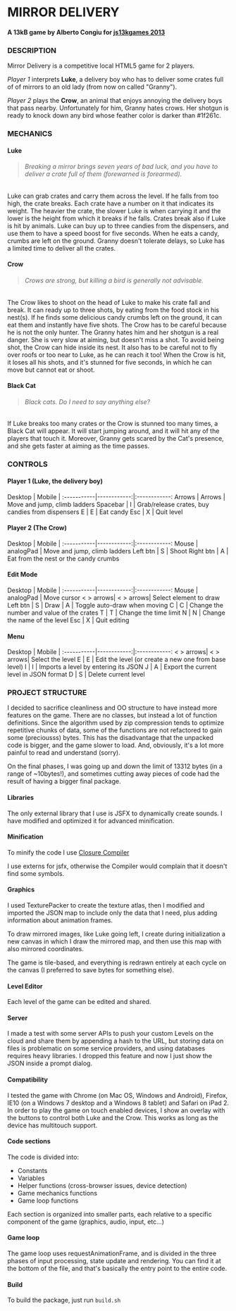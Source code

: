MIRROR DELIVERY
===============
#### A 13kB game by Alberto Congiu for [js13kgames 2013](http://js13kgames.com/)


### DESCRIPTION

Mirror Delivery is a competitive local HTML5 game for 2 players.

*Player 1* interprets **Luke**, a delivery boy who has to deliver some crates full of of mirrors to an old lady (from now on called "Granny").

*Player 2* plays the **Crow**, an animal that enjoys annoying the delivery boys
that pass nearby. Unfortunately for him, Granny hates crows. Her shotgun is
ready to knock down any bird whose feather color is darker than #1f261c.



### MECHANICS

#### Luke

> ###### Breaking a mirror brings seven years of bad luck, and you have to deliver a crate full of them (forewarned is forearmed).
  
Luke can grab crates and carry them across the level. If he falls from too
high, the crate breaks. Each crate have a number on it that indicates its
weight. The heavier the crate, the slower Luke is when carrying it and the
lower is the height from which it breaks if he falls.
Crates break also if Luke is hit by animals.
Luke can buy up to three candies from the dispensers, and use them to have
a speed boost for five seconds. When he eats a candy, crumbs are left on the
ground.
Granny doesn't tolerate delays, so Luke has a limited time to deliver all
the crates.

#### Crow

> ###### Crows are strong, but killing a bird is generally not advisable.

The Crow likes to shoot on the head of Luke to make his crate fall and break.
It can ready up to three shots, by eating from the food stock in his nest(s).
If he finds some delicious candy crumbs left on the ground, it can eat them and
instantly have five shots.
The Crow has to be careful because he is not the only hunter. The Granny hates
him and her shotgun is a real danger. She is very slow at aiming, but doesn't
miss a shot. To avoid being shot, the Crow can hide inside its nest.
It also has to be careful not to fly over roofs or too near to Luke, as he can
reach it too!
When the Crow is hit, it loses all his shots, and it's stunned for five seconds,
in which he can move but cannot eat or shoot.

#### Black Cat

> ###### Black cats. Do I need to say anything else?

If Luke breaks too many crates or the Crow is stunned too many times, a Black
Cat will appear. It will start jumping around, and it will hit any of the
players that touch it.
Moreover, Granny gets scared by the Cat's presence, and she gets faster at
aiming as the time passes.

### CONTROLS

#### Player 1 (Luke, the delivery boy)

  Desktop  |  Mobile   |
:-----------|------------:|:------------:
Arrows  |  Arrows   |  Move and jump, climb ladders
	 Spacebar |     I     |  Grab/release crates, buy candies from dispensers
	     E    |     E     |  Eat candy
	    Esc   |     X     |  Quit level

#### Player 2 (The Crow)

  Desktop  |  Mobile   |
:-----------|------------:|:------------:
	  Mouse   | analogPad |  Move and jump, climb ladders
	 Left btn |     S     |  Shoot
	Right btn |     A     |  Eat from the nest or the candy crumbs

#### Edit Mode

  Desktop  |  Mobile   |
:-----------|------------:|:------------:
	  Mouse   | analogPad |  Move cursor
	< > arrows| < > arrows|  Select element to draw
	 Left btn |     S     |  Draw
	          |     A     |  Toggle auto-draw when moving
	     C    |     C     |  Change the number and value of the crates
	     T    |     T     |  Change the time limit
	     N    |     N     |  Change the name of the level
	    Esc   |     X     |  Quit editing

#### Menu

  Desktop  |  Mobile   |
:-----------|------------:|:------------:
	< > arrows| < > arrows|  Select the level
	     E    |     E     |  Edit the level (or create a new one from base level)
	     I    |     I     |  Imports a level by entering its JSON
	     J    |     A     |  Export the current level in JSON format
	     D    |     S     |  Delete current level



### PROJECT STRUCTURE

I decided to sacrifice cleanliness and OO structure to have instead more features
on the game.
There are no classes, but instead a lot of function definitions.
Since the algorithm used by zip compression tends to optimize repetitive chunks
of data, some of the functions are not refactored to gain some (preciousss) bytes.
This has the disadvantage that the unpacked code is bigger, and the game slower to
load. And, obviously, it's a lot more painful to read and understand (sorry).

On the final phases, I was going up and down the limit of 13312 bytes (in a range
of ~10bytes!), and sometimes cutting away pieces of code had the result of having
a bigger final package.

#### Libraries
The only external library that I use is JSFX to dynamically create sounds.
I have modified and optimized it for advanced minification.

#### Minification
To minify the code I use [Closure Compiler](https://developers.google.com/closure/compiler/)

I use externs for jsfx, otherwise the Compiler would complain that it doesn't
find some symbols.

#### Graphics
I used TexturePacker to create the texture atlas, then I modified and imported
the JSON map to include only the data that I need, plus adding information about
animation frames.

To draw mirrored images, like Luke going left, I create during initialization
a new canvas in which I draw the mirrored map, and then use this map with also
mirrored coordinates.

The game is tile-based, and everything is redrawn entirely at each cycle on the
canvas (I preferred to save bytes for something else).

#### Level Editor
Each level of the game can be edited and shared.

#### Server
I made a test with some server APIs to push your custom Levels on the cloud and
share them by appending a hash to the URL, but storing data on files is
problematic on some service providers, and using databases requires heavy
libraries.
I dropped this feature and now I just show the JSON inside a prompt dialog.

#### Compatibility
I tested the game with Chrome (on Mac OS, Windows and Android), Firefox,
IE10 (on a Windows 7 desktop and a Windows 8 tablet) and Safari on iPad 2.
In order to play the game on touch enabled devices, I show an overlay with
the buttons to control both Luke and the Crow. This works as long as the device
has multitouch support.

#### Code sections
The code is divided into:

- Constants
- Variables
- Helper functions (cross-browser issues, device detection)
- Game mechanics functions
- Game loop functions

Each section is organized into smaller parts, each relative to a specific
component of the game (graphics, audio, input, etc...)

#### Game loop
The game loop uses requestAnimationFrame, and is divided in the three phases of
input processing, state update and rendering. You can find it at the bottom of the
file, and that's basically the entry point to the entire code.

#### Build
To build the package, just run `build.sh`